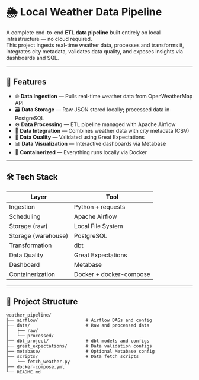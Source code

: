 # 🌦️ Local Weather Data Pipeline

A complete end-to-end **ETL data pipeline** built entirely on local infrastructure — no cloud required.  
This project ingests real-time weather data, processes and transforms it, integrates city metadata, validates data quality, and exposes insights via dashboards and SQL.

---

## 🚀 Features

- 🌐 **Data Ingestion** — Pulls real-time weather data from OpenWeatherMap API
- 🗃️ **Data Storage** — Raw JSON stored locally; processed data in PostgreSQL
- ⚙️ **Data Processing** — ETL pipeline managed with Apache Airflow
- 🔄 **Data Integration** — Combines weather data with city metadata (CSV)
- 🧪 **Data Quality** — Validated using Great Expectations
- 📊 **Data Visualization** — Interactive dashboards via Metabase
- 🐳 **Containerized** — Everything runs locally via Docker

---

## 🛠️ Tech Stack

| Layer               | Tool                    |
| ------------------- | ----------------------- |
| Ingestion           | Python + requests       |
| Scheduling          | Apache Airflow          |
| Storage (raw)       | Local File System       |
| Storage (warehouse) | PostgreSQL              |
| Transformation      | dbt                     |
| Data Quality        | Great Expectations      |
| Dashboard           | Metabase                |
| Containerization    | Docker + docker-compose |

---

## 📁 Project Structure

```plaintext
weather_pipeline/
├── airflow/                  # Airflow DAGs and config
├── data/                     # Raw and processed data
│   ├── raw/
│   └── processed/
├── dbt_project/              # dbt models and configs
├── great_expectations/       # Data validation configs
├── metabase/                 # Optional Metabase config
├── scripts/                  # Data fetch scripts
│   └── fetch_weather.py
├── docker-compose.yml
└── README.md
```
